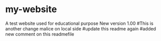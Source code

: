 # my-website
A test website used for educational purpose
New version 1.00
#This is another change malice on local side
#update this readme again
#added new comment on this readmefile
